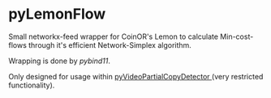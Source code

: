 # pyLemonFlow
Small networkx-feed wrapper for CoinOR's Lemon to calculate Min-cost-flows through it's efficient Network-Simplex algorithm.

Wrapping is done by *pybind11*.

Only designed for usage within [pyVideoPartialCopyDetector
](https://github.com/sschnug/pyVideoPartialCopyDetector) (very restricted functionality).
